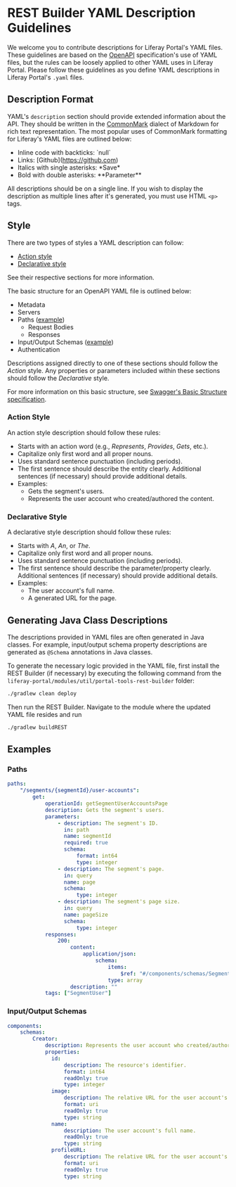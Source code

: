 # REST Builder YAML Description Guidelines

We welcome you to contribute descriptions for Liferay Portal's YAML files. These
guidelines are based on the
[OpenAPI](https://swagger.io/docs/specification/about/) specification's use of
YAML files, but the rules can be loosely applied to other YAML uses in Liferay
Portal. Please follow these guidelines as you define YAML descriptions in
Liferay Portal's `.yaml` files.

## Description Format

YAML's `description` section should provide extended information about the API.
They should be written in the [CommonMark](https://commonmark.org/help/)
dialect of Markdown for rich text representation. The most popular uses of
CommonMark formatting for Liferay's YAML files are outlined below:

- Inline code with backticks: \`null\`
- Links: [Github]\(https://github.com)
- Italics with single asterisks: \*Save\*
- Bold with double asterisks: \*\*Parameter\*\*

All descriptions should be on a single line. If you wish to display the
description as multiple lines after it's generated, you must use HTML `<p>`
tags.

## Style

There are two types of styles a YAML description can follow:

- [Action style](#action-style)
- [Declarative style](#declarative-style)

See their respective sections for more information.

The basic structure for an OpenAPI YAML file is outlined below:

- Metadata
- Servers
- Paths ([example](#paths))
    - Request Bodies
    - Responses
- Input/Output Schemas ([example](#input-output-schemas))
- Authentication

Descriptions assigned directly to one of these sections should follow the
*Action* style. Any properties or parameters included within these sections
should follow the *Declarative* style.

For more information on this basic structure, see
[Swagger's Basic Structure specification](https://swagger.io/docs/specification/basic-structure/).

### Action Style

An action style description should follow these rules:

- Starts with an action word (e.g., *Represents*, *Provides*, *Gets*, etc.).
- Capitalize only first word and all proper nouns.
- Uses standard sentence punctuation (including periods).
- The first sentence should describe the entity clearly. Additional sentences
  (if necessary) should provide additional details.
- Examples:
    - Gets the segment's users.
    - Represents the user account who created/authored the content.

### Declarative Style

A declarative style description should follow these rules:

- Starts with *A*, *An*, or *The*.
- Capitalize only first word and all proper nouns.
- Uses standard sentence punctuation (including periods).
- The first sentence should describe the parameter/property clearly. Additional
  sentences (if necessary) should provide additional details.
- Examples:
    - The user account's full name.
    - A generated URL for the page.

## Generating Java Class Descriptions

The descriptions provided in YAML files are often generated in Java classes. For
example, input/output schema property descriptions are generated as `@Schema`
annotations in Java classes.

To generate the necessary logic provided in the YAML file, first install the
REST Builder (if necessary) by executing the following command from the
`liferay-portal/modules/util/portal-tools-rest-builder` folder:

```bash
./gradlew clean deploy
```

Then run the REST Builder. Navigate to the module where the updated YAML file
resides and run

```bash
./gradlew buildREST
```

## Examples

### Paths

```yaml
paths:
    "/segments/{segmentId}/user-accounts":
        get:
            operationId: getSegmentUserAccountsPage
            description: Gets the segment's users.
            parameters:
                - description: The segment's ID.
                  in: path
                  name: segmentId
                  required: true
                  schema:
                      format: int64
                      type: integer
                - description: The segment's page.
                  in: query
                  name: page
                  schema:
                      type: integer
                - description: The segment's page size.
                  in: query
                  name: pageSize
                  schema:
                      type: integer
            responses:
                200:
                    content:
                        application/json:
                            schema:
                                items:
                                    $ref: "#/components/schemas/SegmentUser"
                                type: array
                    description: ""
            tags: ["SegmentUser"]
```

### Input/Output Schemas

```yaml
components:
    schemas:
        Creator:
            description: Represents the user account who created/authored the content.
            properties:
              id:
                  description: The resource's identifier.
                  format: int64
                  readOnly: true
                  type: integer
              image:
                  description: The relative URL for the user account's image profile.
                  format: uri
                  readOnly: true
                  type: string
              name:
                  description: The user account's full name.
                  readOnly: true
                  type: string
              profileURL:
                  description: The relative URL for the user account's profile.
                  format: uri
                  readOnly: true
                  type: string
```